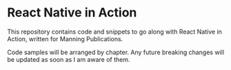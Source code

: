 # React Native in Action

This repository contains code and snippets to go along with React Native in Action, written for Manning Publications.

Code samples will be arranged by chapter. Any future breaking changes will be updated as soon as I am aware of them.